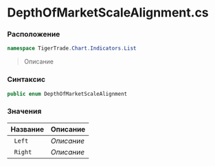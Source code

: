 
# DepthOfMarketScaleAlignment.cs
### Расположение
```csharp
namespace TigerTrade.Chart.Indicators.List
```



> Описание

### Синтаксис
```csharp
public enum DepthOfMarketScaleAlignment
```


### Значения
| Название | Описание |
| --- | --- |
| ` Left` | *Описание* |
| ` Right` | *Описание* |



